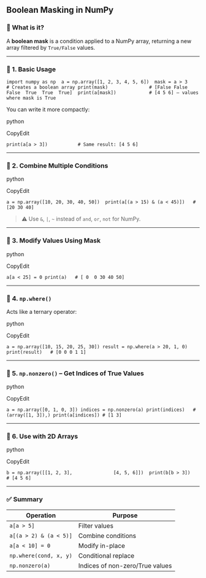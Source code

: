 ## Boolean Masking in NumPy

### 📌 What is it?

A **boolean mask** is a condition applied to a NumPy array, returning a new array filtered by `True/False` values.

---

### 🔹 1. Basic Usage


`import numpy as np  a = np.array([1, 2, 3, 4, 5, 6])  mask = a > 3              # Creates a boolean array print(mask)               # [False False False  True  True  True]  print(a[mask])            # [4 5 6] — values where mask is True`

You can write it more compactly:

python

CopyEdit

`print(a[a > 3])           # Same result: [4 5 6]`

---

### 🔹 2. Combine Multiple Conditions

python

CopyEdit

`a = np.array([10, 20, 30, 40, 50])  print(a[(a > 15) & (a < 45)])   # [20 30 40]`

> ⚠ Use `&`, `|`, `~` instead of `and`, `or`, `not` for NumPy.

---

### 🔹 3. Modify Values Using Mask

python

CopyEdit

`a[a < 25] = 0 print(a)   # [ 0  0 30 40 50]`

---

### 🔹 4. `np.where()`

Acts like a ternary operator:

python

CopyEdit

`a = np.array([10, 15, 20, 25, 30]) result = np.where(a > 20, 1, 0) print(result)   # [0 0 0 1 1]`

---

### 🔹 5. `np.nonzero()` – Get Indices of True Values

python

CopyEdit

`a = np.array([0, 1, 0, 3]) indices = np.nonzero(a) print(indices)   # (array([1, 3]),) print(a[indices]) # [1 3]`

---

### 🔹 6. Use with 2D Arrays

python

CopyEdit

`b = np.array([[1, 2, 3],               [4, 5, 6]])  print(b[b > 3])    # [4 5 6]`

---

### ✅ Summary

|Operation|Purpose|
|---|---|
|`a[a > 5]`|Filter values|
|`a[(a > 2) & (a < 5)]`|Combine conditions|
|`a[a < 10] = 0`|Modify in-place|
|`np.where(cond, x, y)`|Conditional replace|
|`np.nonzero(a)`|Indices of non-zero/True values|